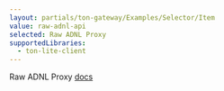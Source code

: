 ```yaml
---
layout: partials/ton-gateway/Examples/Selector/Item
value: raw-adnl-api
selected: Raw ADNL Proxy
supportedLibraries:
  - ton-lite-client
---
```


Raw ADNL Proxy [docs](https://github.com/ton-community/ton-lite-client)
